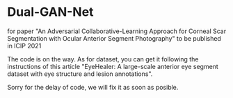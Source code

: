 # Dual-GAN-Net
for paper "An Adversarial Collaborative-Learning Approach for Corneal Scar Segmentation with Ocular Anterior Segment Photography" to be published in ICIP 2021

The code is on the way. As for dataset, you can get it following the instructions of this article "EyeHealer: A large-scale anterior eye segment dataset with eye structure and lesion annotations".

Sorry for the delay of code, we will fix it as soon as posible.
